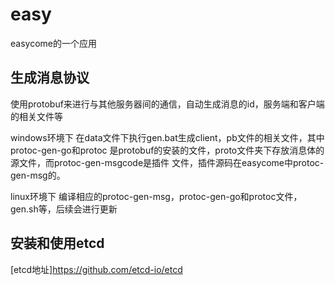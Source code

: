 # easy
easycome的一个应用

## 生成消息协议
使用protobuf来进行与其他服务器间的通信，自动生成消息的id，服务端和客户端的相关文件等

windows环境下
在data文件下执行gen.bat生成client，pb文件的相关文件，其中protoc-gen-go和protoc
是protobuf的安装的文件，proto文件夹下存放消息体的源文件，而protoc-gen-msgcode是插件
文件，插件源码在easycome中protoc-gen-msg的。

linux环境下
编译相应的protoc-gen-msg，protoc-gen-go和protoc文件，gen.sh等，后续会进行更新

## 安装和使用etcd
[etcd地址]https://github.com/etcd-io/etcd